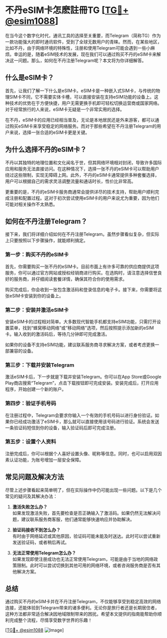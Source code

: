 # 不丹eSIM卡怎麽註冊TG [[TG💪+ @esim1088](https://t.me/s/esim1088)]

在当今这个数字化时代，通讯工具的选择至关重要，而Telegram（简称TG）作为一款功能强大的即时通讯软件，受到了全球无数用户的青睐。然而，在某些地区，比如不丹，由于网络环境的特殊性，注册和使用Telegram可能会遇到一些小麻烦。幸运的是，随着eSIM技术的发展，现在我们可以通过购买不丹的eSIM卡来解决这一问题。那么，如何在不丹注册Telegram呢？本文将为你详细解答。

## 什么是eSIM卡？

首先，让我们了解一下什么是eSIM卡。eSIM卡是一种嵌入式SIM卡，与传统的物理SIM卡不同，它不需要实体卡槽，可以直接安装在支持eSIM功能的设备上。这种技术的优势在于方便快捷，用户无需更换手机即可轻松切换运营商或国家网络。对于经常旅行的人来说，eSIM卡无疑是一个非常实用的选择。

在不丹，eSIM卡的应用已经相当普及，无论是本地居民还是外来游客，都可以通过购买eSIM卡来享受稳定的网络服务。而对于那些希望在不丹注册Telegram的用户来说，选择一张合适的eSIM卡更是关键。

## 为什么选择不丹的eSIM卡？

不丹以其独特的地理位置和文化闻名于世，但其网络环境相对封闭，导致许多国际应用和服务无法直接访问。在这种情况下，选择一张不丹的eSIM卡可以帮助用户绕过这些限制，实现无障碍上网。此外，不丹的eSIM卡通常提供多种套餐选择，用户可以根据自己的需求灵活调整流量和通话时长，性价比非常高。

更重要的是，不丹的eSIM卡服务商通常会提供详尽的技术支持，帮助用户顺利完成注册和配置过程。这对于初次尝试使用eSIM卡的用户来说尤为重要，因为他们可能对相关操作不太熟悉。

## 如何在不丹注册Telegram？

接下来，我们将详细介绍如何在不丹注册Telegram。虽然步骤看似复杂，但实际上只要按照以下步骤操作，就能顺利搞定。

### 第一步：购买不丹的eSIM卡

首先，你需要购买一张不丹的eSIM卡。目前市面上有许多可靠的供应商提供这项服务，你可以通过官方网站或授权经销商进行购买。在选购时，请注意选择信誉良好的服务商，并仔细阅读套餐详情，确保其符合你的使用需求。

购买完成后，你会收到一张包含激活码和登录信息的电子卡。接下来，你需要将这张eSIM卡安装到你的设备上。

### 第二步：安装并激活eSIM卡

安装eSIM卡的过程相对简单。大多数现代智能手机都支持eSIM功能，只需打开设置菜单，找到“蜂窝移动网络”或“移动网络”选项，然后按照提示添加新的eSIM卡。输入收到的激活码后，等待几分钟即可完成激活。

如果你的设备不支持eSIM功能，建议联系服务商寻求解决方案，或者考虑更换一部兼容的设备。

### 第三步：下载并安装Telegram

激活eSIM卡后，下一步就是下载并安装Telegram。你可以在App Store或Google Play商店搜索“Telegram”，点击下载按钮即可完成安装。安装完成后，打开应用程序，开始创建一个新的账户。

### 第四步：验证手机号码

在注册过程中，Telegram会要求你输入一个有效的手机号码以进行身份验证。如果你已经成功激活了eSIM卡，那么就可以直接使用该号码进行验证。系统会发送一条验证码短信到你的设备，输入验证码后即可完成注册。

### 第五步：设置个人资料

注册完成后，你可以根据个人喜好设置头像、昵称等信息。同时，也可以启用双因素认证功能，为账号增加一层安全保障。

## 常见问题及解决方法

尽管上述步骤看起来简单明了，但在实际操作中仍可能出现一些问题。以下是几个常见的疑问及其解决办法：

1. **激活失败怎么办？**  
   如果发现激活失败，首先要检查是否正确输入了激活码。如果仍然无法解决问题，建议联系服务商客服，他们通常能够快速响应并协助解决。

2. **验证码接收不到怎么办？**  
   有时由于网络延迟或其他原因，验证码可能未能及时送达。此时可以尝试重新发送验证码，或者稍后再试。

3. **无法正常使用Telegram怎么办？**  
   如果发现即使注册成功也无法正常使用Telegram，可能是由于当地的网络政策限制。此时可以尝试切换到其他可用的网络环境，或者咨询服务商是否有其他解决方案。

## 总结

通过购买不丹的eSIM卡并在不丹注册Telegram，不仅能够享受到稳定高效的网络连接，还能体验到Telegram带来的诸多便利。无论你是旅行者还是长期居住者，这种方法都非常适合解决因地域限制带来的困扰。希望本文提供的指南能帮助你顺利完成整个流程，尽情享受数字世界的乐趣！

[[TG💪+ @esim1088](https://t.me/s/esim1088) ![Image](https://i.postimg.cc/4NQfJmqS/Snipaste-2025-05-13-00-14-12.png)]